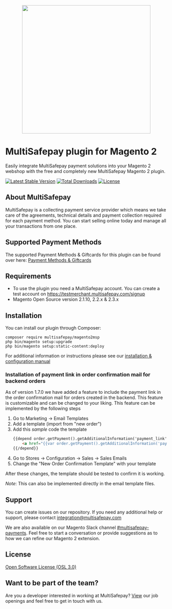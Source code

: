 <p align="center">
  <img src="https://www.multisafepay.com/img/multisafepaylogo.svg" width="400px" position="center">
</p>

# MultiSafepay plugin for Magento 2

Easily integrate MultiSafepay payment solutions into your Magento 2 webshop with the free and completely new MultiSafepay Magento 2 plugin.

[![Latest Stable Version](https://img.shields.io/packagist/v/multisafepay/magento2msp.svg)](https://packagist.org/packages/multisafepay/magento2msp)
[![Total Downloads](https://img.shields.io/packagist/dt/multisafepay/magento2msp.svg)](https://packagist.org/packages/multisafepay/magento2msp)
[![License](https://img.shields.io/packagist/l/multisafepay/magento2msp.svg)](https://github.com/MultiSafepay/Magento2Msp/blob/master/LICENSE.md)

## About MultiSafepay ##
MultiSafepay is a collecting payment service provider which means we take care of the agreements, technical details and payment collection required for each payment method. You can start selling online today and manage all your transactions from one place.
## Supported Payment Methods ##
The supported Payment Methods & Giftcards for this plugin can be found over here: [Payment Methods & Giftcards](https://docs.multisafepay.com/plugins/magento2/faq/#available-payment-methods-in-magento-2)

## Requirements
- To use the plugin you need a MultiSafepay account. You can create a test account on https://testmerchant.multisafepay.com/signup
- Magento Open Source version 2.1.10, 2.2.x & 2.3.x

## Installation
You can install our plugin through Composer:
```shell
composer require multisafepay/magento2msp
php bin/magento setup:upgrade
php bin/magento setup:static-content:deploy
```

For additional information or instructions please see our [installation & configuration manual](https://docs.multisafepay.com/plugins/magento2/manual/)
 
### Installation of payment link in order confirmation mail for backend orders
As of version 1.7.0 we have added a feature to include the payment link in the order confirmation mail for orders created in the backend.
This feature is customizable and can be changed to your liking.
This feature can be implemented by the following steps
1. Go to Marketing -> Email Templates
2. Add a template (import from "new order")
3. Add this *sample* code the template
    ````html
    {{depend order.getPayment().getAdditionalInformation('payment_link')}}
        <a href="{{var order.getPayment().getAdditionalInformation('payment_link')}}">Pay now with {{var order.getPayment().getAdditionalInformation('method_title')}}</a>
    {{/depend}}
    ````
4. Go to Stores -> Configuration -> Sales -> Sales Emails
5. Change the "New Order Confirmation Template" with your template

After these changes, the template should be tested to confirm it is working.

*Note*: This can also be implemented directly in the email template files.

## Support
You can create issues on our repository. If you need any additional help or support, please contact <a href="mailto:integration@multisafepay.com">integration@multisafepay.com</a>

We are also available on our Magento Slack channel [#multisafepay-payments](https://magentocommeng.slack.com/messages/multisafepay-payments/). Feel free to start a conversation or provide suggestions as to how we can refine our Magento 2 extension.

## License
[Open Software License (OSL 3.0)](https://github.com/MultiSafepay/Magento2Msp/blob/master/LICENSE.md)

## Want to be part of the team?
Are you a developer interested in working at MultiSafepay? [View](https://www.multisafepay.com/nl_nl/careers/#jobopenings) our job openings and feel free to get in touch with us.
